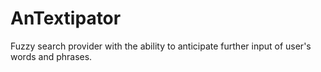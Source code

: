 # AnTextipator
Fuzzy search provider with the ability to anticipate further input of user's words and phrases.
